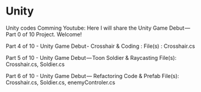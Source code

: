 # Unity
Unity codes
Comming Youtube: 
Here I will share the Unity Game Debut — Part 0 of 10 Project. Welcome!

Part 4 of 10 -  Unity Game Debut - Crosshair & Coding : File(s) : Crosshair.cs

Part 5 of 10 -  Unity Game Debut — Toon Soldier & Raycasting File(s): Crosshair.cs, Soldier.cs

Part 6 of 10 -  Unity Game Debut — Refactoring Code  & Prefab File(s): Crosshair.cs, Soldier.cs, enemyControler.cs
